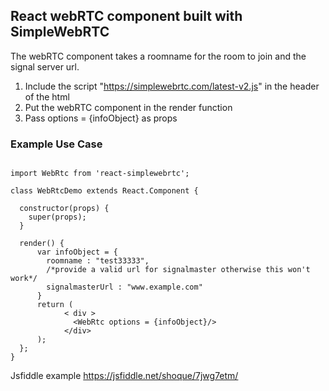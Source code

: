 ## React webRTC component built with SimpleWebRTC ##

The webRTC component takes a roomname for the room to join and the signal server url.

1. Include the script "https://simplewebrtc.com/latest-v2.js" in the header of the html
2. Put the  webRTC component in the render function
3. Pass options = {infoObject} as props

### Example Use Case ###

```

import WebRtc from 'react-simplewebrtc';

class WebRtcDemo extends React.Component {

  constructor(props) {
    super(props);
  }

  render() {
      var infoObject = {
        roomname : "test33333",
        /*provide a valid url for signalmaster otherwise this won't work*/
        signalmasterUrl : "www.example.com"
      }
      return (
            < div >
              <WebRtc options = {infoObject}/>
            </div>
      );
  };
}
```





Jsfiddle example  https://jsfiddle.net/shoque/7jwg7etm/
